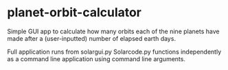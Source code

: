 # planet-orbit-calculator


Simple GUI app to calculate how many orbits each of the nine planets have made after a (user-inputted) number of elapsed earth days.


Full application runs from solargui.py 
Solarcode.py functions independently as a command line application using command line arguments.
